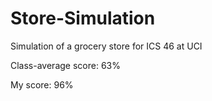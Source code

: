 # Store-Simulation
Simulation of a grocery store for ICS 46 at UCI

Class-average score: 63%

My score: 96%
